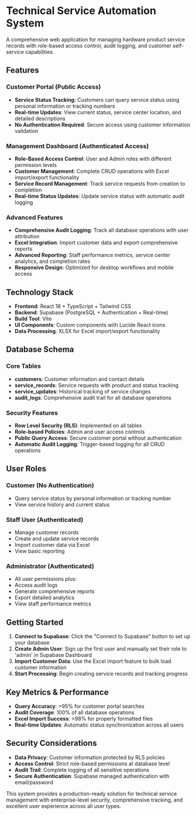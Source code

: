 # Technical Service Automation System

A comprehensive web application for managing hardware product service records with role-based access control, audit logging, and customer self-service capabilities.

## Features

### Customer Portal (Public Access)
- **Service Status Tracking**: Customers can query service status using personal information or tracking numbers
- **Real-time Updates**: View current status, service center location, and detailed descriptions
- **No Authentication Required**: Secure access using customer information validation

### Management Dashboard (Authenticated Access)
- **Role-Based Access Control**: User and Admin roles with different permission levels
- **Customer Management**: Complete CRUD operations with Excel import/export functionality
- **Service Record Management**: Track service requests from creation to completion
- **Real-time Status Updates**: Update service status with automatic audit logging

### Advanced Features
- **Comprehensive Audit Logging**: Track all database operations with user attribution
- **Excel Integration**: Import customer data and export comprehensive reports
- **Advanced Reporting**: Staff performance metrics, service center analytics, and completion rates
- **Responsive Design**: Optimized for desktop workflows and mobile access

## Technology Stack

- **Frontend**: React 18 + TypeScript + Tailwind CSS
- **Backend**: Supabase (PostgreSQL + Authentication + Real-time)
- **Build Tool**: Vite
- **UI Components**: Custom components with Lucide React icons
- **Data Processing**: XLSX for Excel import/export functionality

## Database Schema

### Core Tables
- **customers**: Customer information and contact details
- **service_records**: Service requests with product and status tracking
- **service_updates**: Historical tracking of service changes
- **audit_logs**: Comprehensive audit trail for all database operations

### Security Features
- **Row Level Security (RLS)**: Implemented on all tables
- **Role-based Policies**: Admin and user access controls
- **Public Query Access**: Secure customer portal without authentication
- **Automatic Audit Logging**: Trigger-based logging for all CRUD operations

## User Roles

### Customer (No Authentication)
- Query service status by personal information or tracking number
- View service history and current status

### Staff User (Authenticated)
- Manage customer records
- Create and update service records
- Import customer data via Excel
- View basic reporting

### Administrator (Authenticated)
- All user permissions plus:
- Access audit logs
- Generate comprehensive reports
- Export detailed analytics
- View staff performance metrics

## Getting Started

1. **Connect to Supabase**: Click the "Connect to Supabase" button to set up your database
2. **Create Admin User**: Sign up the first user and manually set their role to 'admin' in Supabase Dashboard
3. **Import Customer Data**: Use the Excel import feature to bulk load customer information
4. **Start Processing**: Begin creating service records and tracking progress

## Key Metrics & Performance

- **Query Accuracy**: >95% for customer portal searches
- **Audit Coverage**: 100% of all database operations
- **Excel Import Success**: >98% for properly formatted files
- **Real-time Updates**: Automatic status synchronization across all users

## Security Considerations

- **Data Privacy**: Customer information protected by RLS policies
- **Access Control**: Strict role-based permissions at database level
- **Audit Trail**: Complete logging of all sensitive operations
- **Secure Authentication**: Supabase managed authentication with email/password

This system provides a production-ready solution for technical service management with enterprise-level security, comprehensive tracking, and excellent user experience across all user types.